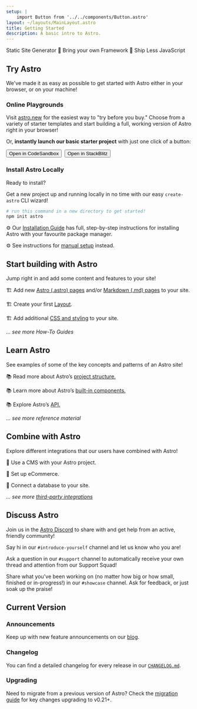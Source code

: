 ```yaml
---
setup: |
    import Button from '../../components/Button.astro'
layout: ~/layouts/MainLayout.astro
title: Getting Started
description: A basic intro to Astro.
---
```

Static Site Generator  🚀  Bring your own Framework  🚀  Ship Less JavaScript

## Try Astro

We've made it as easy as possible to get started with Astro either in your browser, or on your machine!

### Online Playgrounds

Visit [astro.new](https://astro.new) for the easiest way to "try before you buy." Choose from a variety of starter templates and start building a full, working version of Astro right in your browser!

Or, **instantly launch our basic starter project** with just one click of a button:

<!-- TODO: Include a link in the first few words of this paragraph to `astro.new`, so that anyone skimming it sees it.
- TODO: Mention something like the fact that this is "the easiest" or "the fastest", its so special to have a build tool has a full "try it out" experience 100% in the browser! -->

<div style="display: flex; flex-wrap: wrap; gap: 0.5rem;">
    <Button href="https://astro.new/starter?on=codesandbox">Open in CodeSandbox</Button>
    <Button href="https://astro.new/starter?on=stackblitz">Open in StackBlitz</Button>
</div>

### Install Astro Locally

Ready to install?

Get a new project up and running locally in no time with our easy `create-astro` CLI wizard!

```bash
# run this command in a new directory to get started!
npm init astro
```

⚙️ Our [Installation Guide](/en/installation) has full, step-by-step instructions for installing Astro with your favourite package manager.

⚙️ See instructions for [manual setup](/en/guides/manual-setup) instead.


<!-- - TODO: A little blurb about how easy it is to get started with create-astro?
- TODO: Link to installation guide
- TODO: Link to manual install guide -->

## Start building with Astro

Jump right in and add some content and features to your site!

🏗️ Add new [Astro (.astro) pages](/en/core-concepts/astro-pages) and/or [Markdown (.md) pages](/en/guides/markdown-content) to your site.

🏗️ Create your first [Layout](/en/core-concepts/layouts).

🏗️ Add additional [CSS and styling](/en/guides/styling) to your site. 

*... see more How-To Guides*



## Learn Astro

See examples of some of the key concepts and patterns of an Astro site!

📚 Read more about Astro’s [project structure.](/en/core-concepts/project-structure)

📚 Learn more about Astro’s [built-in components.](/en/reference/builtin-components)

📚 Explore Astro’s [API.](/en/reference/api-reference)

*... see more reference material*

## Combine with Astro

Explore different integrations that our users have combined with Astro!

🧰 Use a CMS with your Astro project.

🧰 Set up eCommerce.

🧰 Connect a database to your site.

*... see more [third-party integrations](/en/integrations/integrations)*



## Discuss Astro

Join us in the [Astro Discord](https://astro.build/chat) to share with and get help from an active, friendly community!

Say hi in our `#introduce-yourself` channel and let us know who you are!

Ask a question in our `#support` channel to automatically receive your own thread and attention from our Support Squad!

Share what you've been working on (no matter how big or how small, finished or in-progress!) in our `#showcase` channel. Ask for feedback, or just soak up the praise! 


## Current Version

### Announcements

Keep up with new feature announcements on our [blog](https://astro.build/blog/).

### Changelog 

You can find a detailed changelog for every release in our [`CHANGELOG.md`](https://github.com/withastro/astro/blob/main/packages/astro/CHANGELOG.md).


### Upgrading

Need to migrate from a previous version of Astro? Check the [migration guide](/en/migrate) for key changes upgrading to v0.21+.
